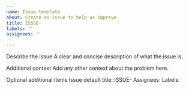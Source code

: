 ```yaml
---
name: Issue template
about: Create an issue to help us improve
title: ISSUE-
labels: ''
assignees: ''

---
```


Describe the issue
A clear and concise description of what the issue is.

Additional context
Add any other context about the problem here.

Optional additional items
Issue default title: ISSUE-
Assignees:
Labels:
